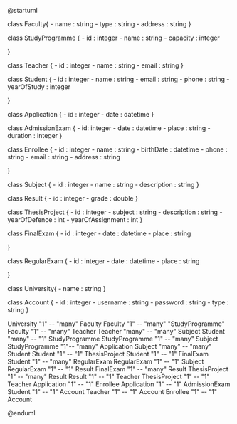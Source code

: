 @startuml

class Faculty{
    - name : string
    - type : string
    - address : string
}


class StudyProgramme {
    - id : integer
    - name : string
    - capacity : integer
    
}


class Teacher {
    - id : integer
    - name : string
    - email : string
}

class Student {
    - id : integer
    - name : string
    - email : string
    - phone : string
    - yearOfStudy : integer
    
}


class Application {
    - id : integer
    - date : datetime
}

class AdmissionExam {
    - id: integer
    - date : datetime
    - place : string
    - duration : integer
}

class Enrollee {
    - id : integer
    - name : string
    - birthDate : datetime
    - phone : string
    - email : string
    - address : string
 
}

class Subject {
    - id : integer
    - name : string
    - description : string
}

class Result {
    - id : integer
    - grade : double
}

class ThesisProject {
    - id : integer
    - subject : string
    - description : string
    - yearOfDefence : int
    - yearOfAssignment : int
}

class FinalExam {
    - id : integer
    - date : datetime
    - place : string
    
}

class RegularExam {
    - id : integer
    - date : datetime
    - place : string

}

class University{
    - name : string
}

class Account {
    - id : integer
    - username : string
    - password : string
    - type : string 
}

University "1" -- "many" Faculty
Faculty "1" -- "many" "StudyProgramme"
Faculty "1" -- "many" Teacher
Teacher "many" -- "many" Subject
Student "many" -- "1" StudyProgramme 
StudyProgramme "1" -- "many" Subject
StudyProgramme "1"-- "many" Application
Subject "many" -- "many" Student
Student "1" -- "1" ThesisProject
Student "1" -- "1" FinalExam
Student "1" -- "many" RegularExam
RegularExam "1" -- "1" Subject
RegularExam "1" -- "1" Result
FinalExam "1" -- "many" Result
ThesisProject "1" -- "many" Result 
Result "1" -- "1" Teacher
ThesisProject "1" -- "1" Teacher
Application "1" -- "1" Enrollee
Application "1" -- "1" AdmissionExam
Student "1" -- "1" Account
Teacher "1" -- "1" Account
Enrollee "1" -- "1" Account


@enduml

